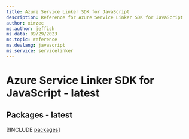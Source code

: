 ```yaml
---
title: Azure Service Linker SDK for JavaScript
description: Reference for Azure Service Linker SDK for JavaScript
author: xirzec
ms.author: jeffish
ms.data: 09/29/2023
ms.topic: reference
ms.devlang: javascript
ms.service: servicelinker
---
```

# Azure Service Linker SDK for JavaScript - latest
## Packages - latest
[!INCLUDE [packages](service-linker-index.md)]